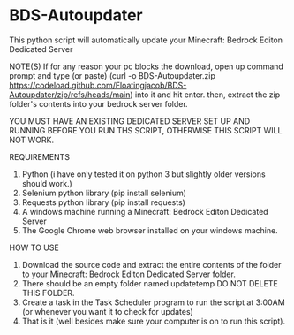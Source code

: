 # BDS-Autoupdater
This python script will automatically update your Minecraft: Bedrock Editon Dedicated Server

NOTE(S)
If for any reason your pc blocks the download, open up command prompt and type (or paste) (curl -o BDS-Autoupdater.zip https://codeload.github.com/Floatingjacob/BDS-Autoupdater/zip/refs/heads/main) into it and hit enter. then, extract the zip folder's contents into your bedrock server folder.

YOU MUST HAVE AN EXISTING DEDICATED SERVER SET UP AND RUNNING BEFORE YOU RUN THS SCRIPT, OTHERWISE THIS SCRIPT WILL NOT WORK.

REQUIREMENTS
1. Python (i have only tested it on python 3 but slightly older versions should work.)
2. Selenium python library (pip install selenium)
3. Requests python library (pip install requests)
4. A windows machine running a Minecraft: Bedrock Editon Dedicated Server
5. The Google Chrome web browser installed on your windows machine.

HOW TO USE
1. Download the source code and extract the entire contents of the folder to your Minecraft: Bedrock Editon Dedicated Server folder.
2. There should be an empty folder named updatetemp DO NOT DELETE THIS FOLDER.
3. Create a task in the Task Scheduler program to run the script at 3:00AM (or whenever you want it to check for updates)
4. That is it (well besides make sure your computer is on to run this script).
